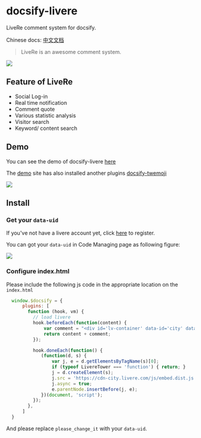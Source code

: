 # docsify-livere

LiveRe comment system for docsify.  

Chinese docs: [中文文档](taqini.space/2020/04/08/docsify-plugins)

>  LiveRe is an awesome comment system.

![](http://image.taqini.space/img/20200408223356.png)

## Feature of LiveRe

* Social Log-in
* Real time notification
* Comment quote
* Various statistic analysis
* Visitor search
* Keyword/ content search

## Demo

You can see the demo of docsify-livere [here](http://note.taqini.space/) 

The [demo](http://note.taqini.space/)  site has also installed another plugins [docsify-twemoji](https://github.com/TaQini/docsify-twemoji/)

![](http://image.taqini.space/img/20200408220415.png)



## Install

### Get your `data-uid`

If you've not have a livere account yet, click [here](livere.com/) to register.

You can got your `data-uid` in Code Managing page as following figure:

![](http://image.taqini.space/img/20200408213349.png)

### Configure index.html

Please include the following js code in the appropriate location on the `index.html`

```javascript
  window.$docsify = {
      plugins: [
        function (hook, vm) {
          // load livere
          hook.beforeEach(function(content) {
              var comment = "<div id='lv-container' data-id='city' data-uid='please_change_it'></div>\n\n----\n"
              return content + comment;
          });

          hook.doneEach(function() {
             (function(d, s) {
                 var j, e = d.getElementsByTagName(s)[0];
                 if (typeof LivereTower === 'function') { return; }
                 j = d.createElement(s);
                 j.src = 'https://cdn-city.livere.com/js/embed.dist.js';
                 j.async = true;
                 e.parentNode.insertBefore(j, e);
             })(document, 'script');
          });
        },
      ]
  }
```

And please replace `please_change_it` with your `data-uid`.

